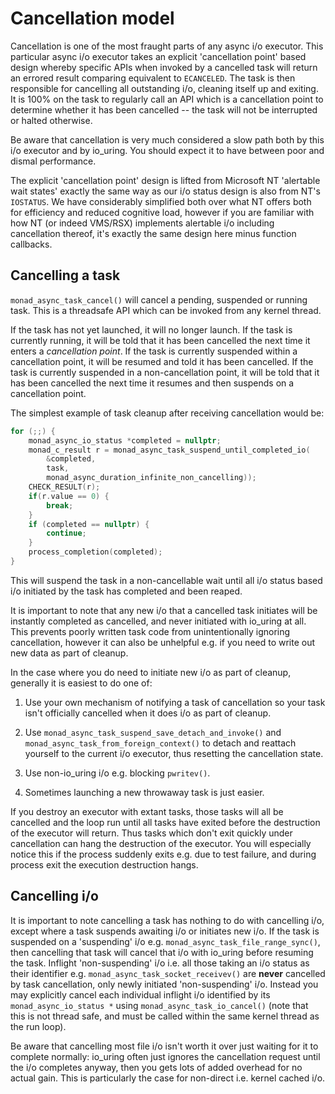 # Cancellation model

Cancellation is one of the most fraught parts of any async i/o executor.
This particular async i/o executor takes an explicit 'cancellation point'
based design whereby specific APIs when invoked by a cancelled task will
return an errored result comparing equivalent to `ECANCELED`. The task
is then responsible for cancelling all outstanding i/o, cleaning itself
up and exiting. It is 100% on the task to regularly call an API which is
a cancellation point to determine whether it has been cancelled -- the
task will not be interrupted or halted otherwise.

Be aware that cancellation is very much considered a slow path both by
this i/o executor and by io_uring. You should expect it to have between
poor and dismal performance.

The explicit 'cancellation point' design is lifted from Microsoft NT
'alertable wait states' exactly the same way as our i/o status design is also
from NT's `IOSTATUS`. We have considerably simplified both over what NT
offers both for efficiency and reduced cognitive load, however if you
are familiar with how NT (or indeed VMS/RSX) implements alertable i/o
including cancellation thereof, it's exactly the same design here minus
function callbacks.


## Cancelling a task

`monad_async_task_cancel()` will cancel a pending, suspended or running
task. This is a threadsafe API which can be invoked from any kernel thread.

If the task has not yet launched, it will no longer launch. If the task
is currently running, it will be told that it has been cancelled the next
time it enters a *cancellation point*. If the task is currently suspended
within a cancellation point, it will be resumed and told it has been
cancelled. If the task is currently suspended in a non-cancellation point,
it will be told that it has been cancelled the next time it resumes and
then suspends on a cancellation point.

The simplest example of task cleanup after receiving cancellation would
be:

```c
for (;;) {
    monad_async_io_status *completed = nullptr;
    monad_c_result r = monad_async_task_suspend_until_completed_io(
        &completed,
        task,
        monad_async_duration_infinite_non_cancelling));
    CHECK_RESULT(r);
    if(r.value == 0) {
        break;
    }
    if (completed == nullptr) {
        continue;
    }
    process_completion(completed);
}
```

This will suspend the task in a non-cancellable wait until all i/o status
based i/o initiated by the task has completed and been reaped.

It is important to note that any new i/o that a cancelled task initiates
will be instantly completed as cancelled, and never initiated with io_uring
at all. This prevents poorly written task code from unintentionally ignoring
cancellation, however it can also be unhelpful e.g. if you need to write out
new data as part of cleanup.

In the case where you do need to initiate new i/o as part of cleanup,
generally it is easiest to do one of:

1. Use your own mechanism of notifying a task of cancellation so your
task isn't officially cancelled when it does i/o as part of cleanup.

2. Use `monad_async_task_suspend_save_detach_and_invoke()` and
`monad_async_task_from_foreign_context()` to detach and reattach yourself
to the current i/o executor, thus resetting the cancellation state.

3. Use non-io_uring i/o e.g. blocking `pwritev()`.

4. Sometimes launching a new throwaway task is just easier.

If you destroy an executor with extant tasks, those tasks will all be
cancelled and the loop run until all tasks have exited before the
destruction of the executor will return. Thus tasks which don't exit
quickly under cancellation can hang the destruction of the executor.
You will especially notice this if the process suddenly exits e.g. due
to test failure, and during process exit the execution destruction
hangs.


## Cancelling i/o

It is important to note cancelling a task has nothing to do with cancelling
i/o, except where a task suspends awaiting i/o or initiates new i/o. If
the task is suspended on a 'suspending' i/o e.g. `monad_async_task_file_range_sync()`,
then cancelling that task will cancel that i/o with io_uring before
resuming the task. Inflight 'non-suspending' i/o i.e. all those taking an i/o
status as their identifier e.g. `monad_async_task_socket_receivev()`
are **never** cancelled by task cancellation, only newly initiated
'non-suspending' i/o. Instead you may explicitly cancel each individual
inflight i/o identified by its `monad_async_io_status *` using
`monad_async_task_io_cancel()` (note that this is not thread safe, and
must be called within the same kernel thread as the run loop).

Be aware that cancelling most file i/o isn't worth it over just waiting
for it to complete normally: io_uring often just ignores the cancellation
request until the i/o completes anyway, then you gets lots of added
overhead for no actual gain. This is particularly the case for non-direct
i.e. kernel cached i/o.


